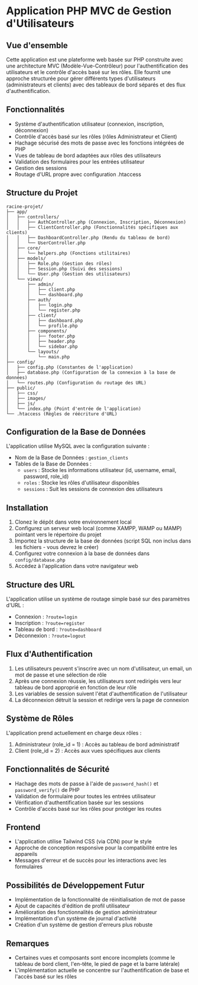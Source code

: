 # Application PHP MVC de Gestion d'Utilisateurs

## Vue d'ensemble
Cette application est une plateforme web basée sur PHP construite avec une architecture MVC (Modèle-Vue-Contrôleur) pour l'authentification des utilisateurs et le contrôle d'accès basé sur les rôles. Elle fournit une approche structurée pour gérer différents types d'utilisateurs (administrateurs et clients) avec des tableaux de bord séparés et des flux d'authentification.

## Fonctionnalités
- Système d'authentification utilisateur (connexion, inscription, déconnexion)
- Contrôle d'accès basé sur les rôles (rôles Administrateur et Client)
- Hachage sécurisé des mots de passe avec les fonctions intégrées de PHP
- Vues de tableau de bord adaptées aux rôles des utilisateurs
- Validation des formulaires pour les entrées utilisateur
- Gestion des sessions
- Routage d'URL propre avec configuration .htaccess

## Structure du Projet
```
racine-projet/
├── app/
│   ├── controllers/
│   │   ├── AuthController.php (Connexion, Inscription, Déconnexion)
│   │   ├── ClientController.php (Fonctionnalités spécifiques aux clients)
│   │   ├── DashboardController.php (Rendu du tableau de bord)
│   │   └── UserController.php
│   ├── core/
│   │   └── helpers.php (Fonctions utilitaires)
│   ├── models/
│   │   ├── Role.php (Gestion des rôles)
│   │   ├── Session.php (Suivi des sessions)
│   │   └── User.php (Gestion des utilisateurs)
│   └── views/
│       ├── admin/
│       │   ├── client.php
│       │   └── dashboard.php
│       ├── auth/
│       │   ├── login.php
│       │   └── register.php
│       ├── client/
│       │   ├── dashboard.php
│       │   └── profile.php
│       ├── components/
│       │   ├── footer.php
│       │   ├── header.php
│       │   └── sidebar.php
│       └── layouts/
│           └── main.php
├── config/
│   ├── config.php (Constantes de l'application)
│   ├── database.php (Configuration de la connexion à la base de données)
│   └── routes.php (Configuration du routage des URL)
├── public/
│   ├── css/
│   ├── images/
│   ├── js/
│   └── index.php (Point d'entrée de l'application)
└── .htaccess (Règles de réécriture d'URL)
```

## Configuration de la Base de Données
L'application utilise MySQL avec la configuration suivante :
- Nom de la Base de Données : `gestion_clients`
- Tables de la Base de Données :
  - `users` : Stocke les informations utilisateur (id, username, email, password, role_id)
  - `roles` : Stocke les rôles d'utilisateur disponibles
  - `sessions` : Suit les sessions de connexion des utilisateurs

## Installation
1. Clonez le dépôt dans votre environnement local
2. Configurez un serveur web local (comme XAMPP, WAMP ou MAMP) pointant vers le répertoire du projet
3. Importez la structure de la base de données (script SQL non inclus dans les fichiers - vous devrez le créer)
4. Configurez votre connexion à la base de données dans `config/database.php`
5. Accédez à l'application dans votre navigateur web

## Structure des URL
L'application utilise un système de routage simple basé sur des paramètres d'URL :
- Connexion : `?route=login`
- Inscription : `?route=register`
- Tableau de bord : `?route=dashboard`
- Déconnexion : `?route=logout`

## Flux d'Authentification
1. Les utilisateurs peuvent s'inscrire avec un nom d'utilisateur, un email, un mot de passe et une sélection de rôle
2. Après une connexion réussie, les utilisateurs sont redirigés vers leur tableau de bord approprié en fonction de leur rôle
3. Les variables de session suivent l'état d'authentification de l'utilisateur
4. La déconnexion détruit la session et redirige vers la page de connexion

## Système de Rôles
L'application prend actuellement en charge deux rôles :
1. Administrateur (role_id = 1) : Accès au tableau de bord administratif
2. Client (role_id = 2) : Accès aux vues spécifiques aux clients

## Fonctionnalités de Sécurité
- Hachage des mots de passe à l'aide de `password_hash()` et `password_verify()` de PHP
- Validation de formulaire pour toutes les entrées utilisateur
- Vérification d'authentification basée sur les sessions
- Contrôle d'accès basé sur les rôles pour protéger les routes

## Frontend
- L'application utilise Tailwind CSS (via CDN) pour le style
- Approche de conception responsive pour la compatibilité entre les appareils
- Messages d'erreur et de succès pour les interactions avec les formulaires

## Possibilités de Développement Futur
- Implémentation de la fonctionnalité de réinitialisation de mot de passe
- Ajout de capacités d'édition de profil utilisateur
- Amélioration des fonctionnalités de gestion administrateur
- Implémentation d'un système de journal d'activité
- Création d'un système de gestion d'erreurs plus robuste

## Remarques
- Certaines vues et composants sont encore incomplets (comme le tableau de bord client, l'en-tête, le pied de page et la barre latérale)
- L'implémentation actuelle se concentre sur l'authentification de base et l'accès basé sur les rôles